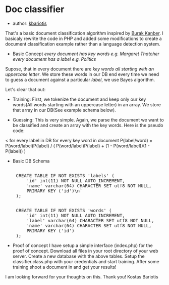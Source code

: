 Doc classifier
==============
 
* author: [kbariotis](mailto:konmpar@gmail.com)

That's a basic document classification algorithm inspired by [Burak Kanber](http://burakkanber.com/blog/machine-learning-naive-bayes-1/). I basicaly rewrite the code in PHP and added some modifications to create a document classification example rather than a language detection system.

* Basic Concept
_every document has key words e.g. *Margaret Thatcher*_
_every document has a label e.g. *Politics*_

Supose, that in every document there are *key words all starting with an uppercase letter*. We store these words in our DB end every time we need to guess a document against a particular *label*, we use Bayes algorithm.

Let's clear that out:

* Training:
  First, we tokenize the document and keep only our key words(All words starting with an uppercase letter) in an array. We store that array in our DB(See example schema below). 

* Guessing:
	This is very simple. Again, we parse the document we want to be classified and create an array with the key words. Here is the pseudo code:
	
<
	for every label in DB
		for every key word in document
			P(label/word) = P(word/label)P(label) / 
				( 
					P(word/label)P(label) + (1 - P(word/label))(1 - P(label)) 
				)
>
						
* Basic DB Schema
	
<pre>	
	CREATE TABLE IF NOT EXISTS 'labels' (
		'id' int(11) NOT NULL AUTO_INCREMENT,
		'name' varchar(64) CHARACTER SET utf8 NOT NULL,
		PRIMARY KEY ('id')\n`
	);
</pre>

<pre>	
	CREATE TABLE IF NOT EXISTS 'words' (
		'id' int(11) NOT NULL AUTO_INCREMENT,
		'label' varchar(64) CHARACTER SET utf8 NOT NULL,
		'name' varchar(64) CHARACTER SET utf8 NOT NULL,
		PRIMARY KEY ('id')
	);
</pre>

* Proof of concept
	I have setup a simple interface (index.php) for the proof of concept. Download all files in your root directory of your web server. Create a new database with the above tables. Setup the classifier.class.php with your credentials and start training. After some training shoot a document in and get your results!


I am looking forward for your thoughts on this. Thank you!
Kostas Bariotis
